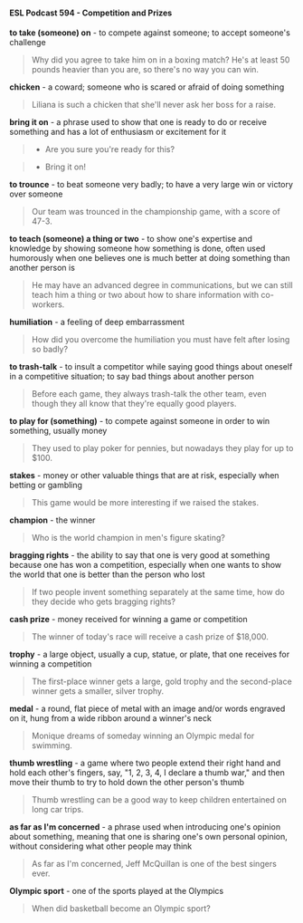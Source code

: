 #### ESL Podcast 594 - Competition and Prizes

**to take (someone) on** - to compete against someone; to accept someone's
challenge

> Why did you agree to take him on in a boxing match? He's at least 50 pounds
heavier than you are, so there's no way you can win.

**chicken** - a coward; someone who is scared or afraid of doing something

> Liliana is such a chicken that she'll never ask her boss for a raise.

**bring it on** - a phrase used to show that one is ready to do or receive something
and has a lot of enthusiasm or excitement for it

> - Are you sure you're ready for this?

> - Bring it on!

**to trounce** - to beat someone very badly; to have a very large win or victory over
someone

> Our team was trounced in the championship game, with a score of 47-3.

**to teach (someone) a thing or two** - to show one's expertise and knowledge by
showing someone how something is done, often used humorously when one
believes one is much better at doing something than another person is

> He may have an advanced degree in communications, but we can still teach
him a thing or two about how to share information with co-workers.

**humiliation** - a feeling of deep embarrassment

> How did you overcome the humiliation you must have felt after losing so badly?

**to trash-talk** - to insult a competitor while saying good things about oneself in a
competitive situation; to say bad things about another person

> Before each game, they always trash-talk the other team, even though they all
know that they're equally good players.

**to play for (something)** - to compete against someone in order to win
something, usually money

> They used to play poker for pennies, but nowadays they play for up to $100.

**stakes** - money or other valuable things that are at risk, especially when betting
or gambling

> This game would be more interesting if we raised the stakes.

**champion** - the winner

> Who is the world champion in men's figure skating?

**bragging rights** - the ability to say that one is very good at something because
one has won a competition, especially when one wants to show the world that
one is better than the person who lost

> If two people invent something separately at the same time, how do they decide
who gets bragging rights?

**cash prize** - money received for winning a game or competition

> The winner of today's race will receive a cash prize of $18,000.

**trophy** - a large object, usually a cup, statue, or plate, that one receives for
winning a competition

> The first-place winner gets a large, gold trophy and the second-place winner
gets a smaller, silver trophy.

**medal** - a round, flat piece of metal with an image and/or words engraved on it,
hung from a wide ribbon around a winner's neck

> Monique dreams of someday winning an Olympic medal for swimming.

**thumb wrestling** - a game where two people extend their right hand and hold
each other's fingers, say, "1, 2, 3, 4, I declare a thumb war," and then move their
thumb to try to hold down the other person's thumb

> Thumb wrestling can be a good way to keep children entertained on long car
trips.

**as far as I'm concerned** - a phrase used when introducing one's opinion about
something, meaning that one is sharing one's own personal opinion, without
considering what other people may think

> As far as I'm concerned, Jeff McQuillan is one of the best singers ever.

**Olympic sport** - one of the sports played at the Olympics

> When did basketball become an Olympic sport?

